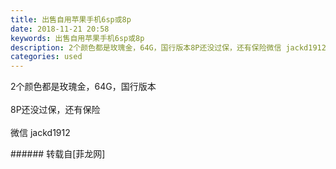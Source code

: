 ```yaml
---
title: 出售自用苹果手机6sp或8p
date: 2018-11-21 20:58
keywords: 出售自用苹果手机6sp或8p
description: 2个颜色都是玫瑰金，64G，国行版本8P还没过保，还有保险微信 jackd1912
categories: used
---
```

<td class="t_f" id="postmessage_2327280">

2个颜色都是玫瑰金，64G，国行版本<br/>
<br/>
8P还没过保，还有保险<br/>
<br/>
微信 jackd1912<br/>
</td>
###### 转载自[菲龙网]